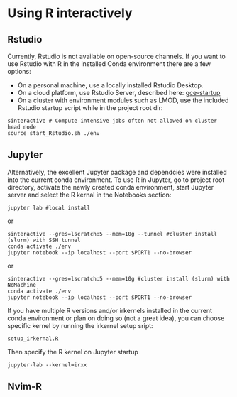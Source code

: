 # Using R interactively

## Rstudio

Currently, Rstudio is not available on open-source channels. If you want to use Rstudio with R in the installed Conda environment there are a few options:
- On a personal machine, use a locally installed Rstudio Desktop.
- On a cloud platform, use Rstudio Server, described here: [gce-startup](https://github.com/ctrhodes/gce-startup)
- On a cluster with environment modules such as LMOD, use the included Rstudio startup script while in the project root dir:

```
sinteractive # Compute intensive jobs often not allowed on cluster head node
source start_Rstudio.sh ./env
```

## Jupyter

Alternatively, the excellent Jupyter package and dependcies were installed into the current conda environment. To use R in Jupyter, go to project root directory, activate the newly created conda environment, start Jupyter server and select the R kernal in the Notebooks section:

```
jupyter lab #local install
```
or

```
sinteractive --gres=lscratch:5 --mem=10g --tunnel #cluster install (slurm) with SSH tunnel
conda activate ./env
jupyter notebook --ip localhost --port $PORT1 --no-browser
```
or

```
sinteractive --gres=lscratch:5 --mem=10g #cluster install (slurm) with NoMachine
conda activate ./env
jupyter notebook --ip localhost --port $PORT1 --no-browser
```

If you have multiple R versions and/or irkernels installed in the current conda environment or plan on doing so (not a great idea), you can choose specific kernel by running the irkernel setup sript:

```
setup_irkernal.R
```

Then specify the R kernel on Jupyter startup

```
jupyter-lab --kernel=irxx
```

## Nvim-R
